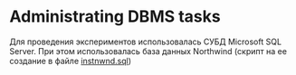 # Administrating DBMS tasks

Для проведения экспериментов использовалась СУБД Microsoft SQL Server. При этом использовалась база данных Northwind (скрипт на ее создание в файле [instnwnd.sql](instnwnd.sql))
